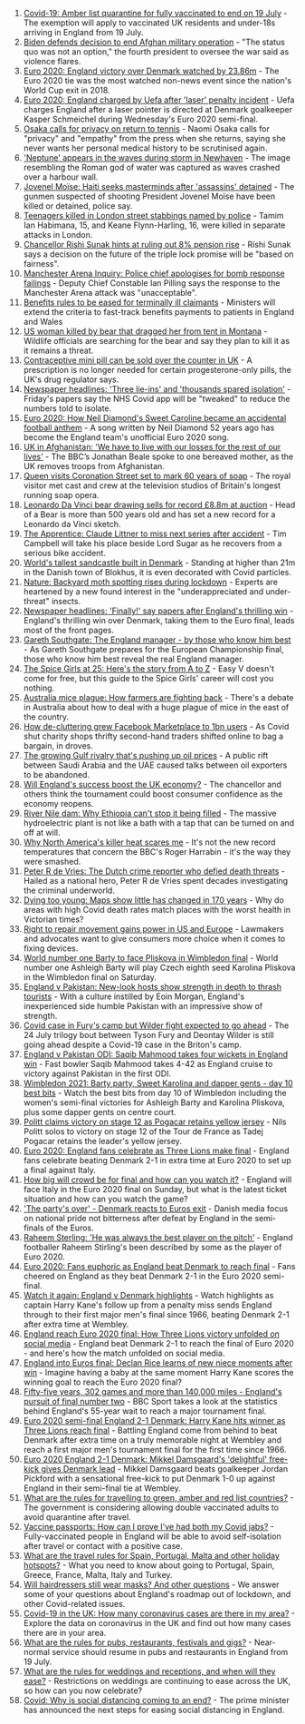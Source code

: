 1. [Covid-19: Amber list quarantine for fully vaccinated to end on 19 July](https://www.bbc.co.uk/news/uk-57763173) - The exemption will apply to vaccinated UK residents and under-18s arriving in England from 19 July.
2. [Biden defends decision to end Afghan military operation](https://www.bbc.co.uk/news/world-us-canada-57770436) - "The status quo was not an option," the fourth president to oversee the war said as violence flares.
3. [Euro 2020: England victory over Denmark watched by 23.86m](https://www.bbc.co.uk/news/entertainment-arts-57763355) - The Euro 2020 tie was the most watched non-news event since the nation's World Cup exit in 2018.
4. [Euro 2020: England charged by Uefa after 'laser' penalty incident](https://www.bbc.co.uk/sport/football/57763001) - Uefa charges England after a laser pointer is directed at Denmark goalkeeper Kasper Schmeichel during Wednesday's Euro 2020 semi-final.
5. [Osaka calls for privacy on return to tennis](https://www.bbc.co.uk/sport/tennis/57767495) - Naomi Osaka calls for "privacy" and "empathy" from the press when she returns, saying she never wants her personal medical history to be scrutinised again.
6. ['Neptune' appears in the waves during storm in Newhaven](https://www.bbc.co.uk/news/uk-england-sussex-57770547) - The image resembling the Roman god of water was captured as waves crashed over a harbour wall.
7. [Jovenel Moïse: Haiti seeks masterminds after 'assassins' detained](https://www.bbc.co.uk/news/world-latin-america-57766749) - The gunmen suspected of shooting President Jovenel Moïse have been killed or detained, police say.
8. [Teenagers killed in London street stabbings named by police](https://www.bbc.co.uk/news/uk-england-london-57767060) - Tamim Ian Habimana, 15, and Keane Flynn-Harling, 16, were killed in separate attacks in London.
9. [Chancellor Rishi Sunak hints at ruling out 8% pension rise](https://www.bbc.co.uk/news/business-57762787) - Rishi Sunak says a decision on the future of the triple lock promise will be "based on fairness".
10. [Manchester Arena Inquiry: Police chief apologises for bomb response failings](https://www.bbc.co.uk/news/uk-england-manchester-57768100) - Deputy Chief Constable Ian Pilling says the response to the Manchester Arena attack was "unacceptable".
11. [Benefits rules to be eased for terminally ill claimants](https://www.bbc.co.uk/news/uk-politics-57767375) - Ministers will extend the criteria to fast-track benefits payments to patients in England and Wales
12. [US woman killed by bear that dragged her from tent in Montana](https://www.bbc.co.uk/news/world-us-canada-57763443) - Wildlife officials are searching for the bear and say they plan to kill it as it remains a threat.
13. [Contraceptive mini pill can be sold over the counter in UK](https://www.bbc.co.uk/news/health-57384096) - A prescription is no longer needed for certain progesterone-only pills, the UK's drug regulator says.
14. [Newspaper headlines: 'Three lie-ins' and 'thousands spared isolation'](https://www.bbc.co.uk/news/blogs-the-papers-57772488) - Friday's papers say the NHS Covid app will be "tweaked" to reduce the numbers told to isolate.
15. [Euro 2020: How Neil Diamond's Sweet Caroline became an accidental football anthem](https://www.bbc.co.uk/news/entertainment-arts-57761227) - A song written by Neil Diamond 52 years ago has become the England team's unofficial Euro 2020 song.
16. [UK in Afghanistan: 'We have to live with our losses for the rest of our lives'](https://www.bbc.co.uk/news/uk-57768079) - The BBC’s Jonathan Beale spoke to one bereaved mother, as the UK removes troops from Afghanistan.
17. [Queen visits Coronation Street set to mark 60 years of soap](https://www.bbc.co.uk/news/uk-england-manchester-57764192) - The royal visitor met cast and crew at the television studios of Britain's longest running soap opera.
18. [Leonardo Da Vinci bear drawing sells for record £8.8m at auction](https://www.bbc.co.uk/news/world-europe-57735318) - Head of a Bear is more than 500 years old and has set a new record for a Leonardo da Vinci sketch.
19. [The Apprentice: Claude Littner to miss next series after accident](https://www.bbc.co.uk/news/entertainment-arts-57761478) - Tim Campbell will take his place beside Lord Sugar as he recovers from a serious bike accident.
20. [World's tallest sandcastle built in Denmark](https://www.bbc.co.uk/news/world-europe-57757530) - Standing at higher than 21m in the Danish town of Blokhus, it is even decorated with Covid particles.
21. [Nature: Backyard moth spotting rises during lockdown](https://www.bbc.co.uk/news/science-environment-57742701) - Experts are heartened by a new found interest in the "underappreciated and under-threat" insects.
22. [Newspaper headlines: 'Finally!' say papers after England's thrilling win](https://www.bbc.co.uk/news/blogs-the-papers-57758220) - England's thrilling win over Denmark, taking them to the Euro final, leads most of the front pages.
23. [Gareth Southgate: The England manager - by those who know him best](https://www.bbc.co.uk/sport/football/57724429) - As Gareth Southgate prepares for the European Championship final, those who know him best reveal the real England manager.
24. [The Spice Girls at 25: Here's the story from A to Z](https://www.bbc.co.uk/news/entertainment-arts-57734073) - Easy V doesn't come for free, but this guide to the Spice Girls' career will cost you nothing.
25. [Australia mice plague: How farmers are fighting back](https://www.bbc.co.uk/news/world-australia-57698822) - There's a debate in Australia about how to deal with a huge plague of mice in the east of the country.
26. [How de-cluttering grew Facebook Marketplace to 1bn users](https://www.bbc.co.uk/news/business-57733724) - As Covid shut charity shops thrifty second-hand traders shifted online to bag a bargain, in droves.
27. [The growing Gulf rivalry that's pushing up oil prices](https://www.bbc.co.uk/news/world-middle-east-57753667) - A public rift between Saudi Arabia and the UAE caused talks between oil exporters to be abandoned.
28. [Will England's success boost the UK economy?](https://www.bbc.co.uk/news/business-57746627) - The chancellor and others think the tournament could boost consumer confidence as the economy reopens.
29. [River Nile dam: Why Ethiopia can't stop it being filled](https://www.bbc.co.uk/news/world-africa-53432948) - The massive hydroelectric plant is not like a bath with a tap that can be turned on and off at will.
30. [Why North America's killer heat scares me](https://www.bbc.co.uk/news/world-us-canada-57729502) - It's not the new record temperatures that concern the BBC's Roger Harrabin - it's the way they were smashed.
31. [Peter R de Vries: The Dutch crime reporter who defied death threats](https://www.bbc.co.uk/news/world-europe-57753547) - Hailed as a national hero, Peter R de Vries spent decades investigating the criminal underworld.
32. [Dying too young: Maps show little has changed in 170 years](https://www.bbc.co.uk/news/health-57730353) - Why do areas with high Covid death rates match places with the worst health in Victorian times?
33. [Right to repair movement gains power in US and Europe](https://www.bbc.co.uk/news/technology-57744091) - Lawmakers and advocates want to give consumers more choice when it comes to fixing devices.
34. [World number one Barty to face Pliskova in Wimbledon final](https://www.bbc.co.uk/sport/tennis/57766276) - World number one Ashleigh Barty will play Czech eighth seed Karolina Pliskova in the Wimbledon final on Saturday.
35. [England v Pakistan: New-look hosts show strength in depth to thrash tourists](https://www.bbc.co.uk/sport/cricket/57767176) - With a culture instilled by Eoin Morgan, England's inexperienced side humble Pakistan with an impressive show of strength.
36. [Covid case in Fury's camp but Wilder fight expected to go ahead](https://www.bbc.co.uk/sport/boxing/57770810) - The 24 July trilogy bout between Tyson Fury and Deontay Wilder is still going ahead despite a Covid-19 case in the Briton's camp.
37. [England v Pakistan ODI: Saqib Mahmood takes four wickets in England win](https://www.bbc.co.uk/sport/av/cricket/57765608) - Fast bowler Saqib Mahmood takes 4-42 as England cruise to victory against Pakistan in the first ODI.
38. [Wimbledon 2021: Barty party, Sweet Karolina and dapper gents - day 10 best bits](https://www.bbc.co.uk/sport/av/tennis/57772008) - Watch the best bits from day 10 of Wimbledon including the women's semi-final victories for Ashleigh Barty and Karolina Pliskova, plus some dapper gents on centre court.
39. [Politt claims victory on stage 12 as Pogacar retains yellow jersey](https://www.bbc.co.uk/sport/cycling/57768351) - Nils Politt solos to victory on stage 12 of the Tour de France as Tadej Pogacar retains the leader's yellow jersey.
40. [Euro 2020: England fans celebrate as Three Lions make final](https://www.bbc.co.uk/news/uk-england-57758930) - England fans celebrate beating Denmark 2-1 in extra time at Euro 2020 to set up a final against Italy.
41. [How big will crowd be for final and how can you watch it?](https://www.bbc.co.uk/sport/football/57753948) - England will face Italy in the Euro 2020 final on Sunday, but what is the latest ticket situation and how can you watch the game?
42. ['The party's over' - Denmark reacts to Euros exit](https://www.bbc.co.uk/news/world-europe-57760685) - Danish media focus on national pride not bitterness after defeat by England in the semi-finals of the Euros.
43. [Raheem Sterling: 'He was always the best player on the pitch'](https://www.bbc.co.uk/news/newsbeat-57762322) - England footballer Raheem Stirling's been described by some as the player of Euro 2020.
44. [Euro 2020: Fans euphoric as England beat Denmark to reach final](https://www.bbc.co.uk/news/in-pictures-57743446) - Fans cheered on England as they beat Denmark 2-1 in the Euro 2020 semi-final.
45. [Watch it again: England v Denmark highlights](https://www.bbc.co.uk/sport/av/football/57758390) - Watch highlights as captain Harry Kane's follow up from a penalty miss sends England through to their first major men's final since 1966, beating Denmark 2-1 after extra time at Wembley.
46. [England reach Euro 2020 final: How Three Lions victory unfolded on social media](https://www.bbc.co.uk/sport/football/57758140) - England beat Denmark 2-1 to reach the final of Euro 2020 - and here's how the match unfolded on social media.
47. [England into Euros final: Declan Rice learns of new niece moments after win](https://www.bbc.co.uk/sport/football/57758633) - Imagine having a baby at the same moment Harry Kane scores the winning goal to reach the Euro 2020 final?
48. [Fifty-five years, 302 games and more than 140,000 miles - England's pursuit of final number two](https://www.bbc.co.uk/sport/football/57734046) - BBC Sport takes a look at the statistics behind England's 55-year wait to reach a major tournament final.
49. [Euro 2020 semi-final England 2-1 Denmark: Harry Kane hits winner as Three Lions reach final](https://www.bbc.co.uk/sport/football/51198755) - Battling England come from behind to beat Denmark after extra time on a truly memorable night at Wembley and reach a first major men's tournament final for the first time since 1966.
50. [Euro 2020 England 2-1 Denmark: Mikkel Damsgaard's 'delightful' free-kick gives Denmark lead](https://www.bbc.co.uk/sport/av/football/57757682) - Mikkel Damsgaard beats goalkeeper Jordan Pickford with a sensational free-kick to put Denmark 1-0 up against England in their semi-final tie at Wembley.
51. [What are the rules for travelling to green, amber and red list countries?](https://www.bbc.co.uk/news/explainers-52544307) - The government is considering allowing double vaccinated adults to avoid quarantine after travel.
52. [Vaccine passports: How can I prove I've had both my Covid jabs?](https://www.bbc.co.uk/news/explainers-55718553) - Fully-vaccinated people in England will be able to avoid self-isolation after travel or contact with a positive case.
53. [What are the travel rules for Spain, Portugal, Malta and other holiday hotspots?](https://www.bbc.co.uk/news/explainers-56997931) - What you need to know about going to Portugal, Spain, Greece, France, Malta, Italy and Turkey.
54. [Will hairdressers still wear masks? And other questions](https://www.bbc.co.uk/news/world-asia-china-51176409) - We answer some of your questions about England's roadmap out of lockdown, and other Covid-related issues.
55. [Covid-19 in the UK: How many coronavirus cases are there in my area?](https://www.bbc.co.uk/news/uk-51768274) - Explore the data on coronavirus in the UK and find out how many cases there are in your area.
56. [What are the rules for pubs, restaurants, festivals and gigs?](https://www.bbc.co.uk/news/business-52977388) - Near-normal service should resume in pubs and restaurants in England from 19 July.
57. [What are the rules for weddings and receptions, and when will they ease?](https://www.bbc.co.uk/news/explainers-52811509) - Restrictions on weddings are continuing to ease across the UK, so how can you now celebrate?
58. [Covid: Why is social distancing coming to an end?](https://www.bbc.co.uk/news/uk-51506729) - The prime minister has announced the next steps for easing social distancing in England.
